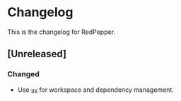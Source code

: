 # Changelog

This is the changelog for RedPepper.

## [Unreleased]

### Changed

- Use [`uv`](https://docs.astral.sh/uv) for workspace and dependency management.

